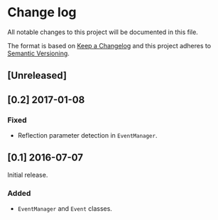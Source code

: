 # Change log
All notable changes to this project will be documented in this file.

The format is based on [Keep a Changelog](http://keepachangelog.com/)
and this project adheres to [Semantic Versioning](http://semver.org/).

## [Unreleased]

## [0.2] 2017-01-08
### Fixed
- Reflection parameter detection in `EventManager`.

## [0.1] 2016-07-07
Initial release.
### Added
- `EventManager` and `Event` classes.